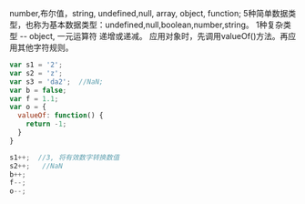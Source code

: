 <!--
 * @Author: your name
 * @Date: 2020-04-18 16:05:33
 * @LastEditTime: 2020-04-18 16:05:34
 * @LastEditors: your name
 * @Description: In User Settings Edit
 * @FilePath: /vue/Users/rainbow/Documents/工作/前端/javascript代码/操作符运算/递增递减操作符.md
 -->
number,布尔值，string, undefined,null, array, object, function;
5种简单数据类型，也称为基本数据类型：undefined,null,boolean,number,string。
1种复杂类型 -- object,
一元运算符
递增或递减。
应用对象时，先调用valueOf()方法。再应用其他字符规则。
```javascript
var s1 = '2';
var s2 = 'z';
var s3 = 'da2';  //NaN;
var b = false;
var f = 1.1;
var o = {
  valueOf: function() {
    return -1;
  }
}

s1++;  //3, 将有效数字转换数值
s2++;   //NaN
b++;
f--;
o--;

```